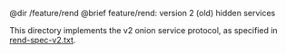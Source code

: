 @dir /feature/rend
@brief feature/rend: version 2 (old) hidden services

This directory implements the v2 onion service protocol,
as specified in
[rend-spec-v2.txt](https://gitweb.torproject.org/torspec.git/tree/rend-spec-v2.txt).

